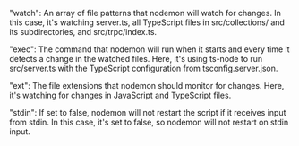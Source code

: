 "watch": An array of file patterns that nodemon will watch for changes. In this case, it's watching server.ts, all TypeScript files in src/collections/ and its subdirectories, and src/trpc/index.ts.

"exec": The command that nodemon will run when it starts and every time it detects a change in the watched files. Here, it's using ts-node to run src/server.ts with the TypeScript configuration from tsconfig.server.json.

"ext": The file extensions that nodemon should monitor for changes. Here, it's watching for changes in JavaScript and TypeScript files.

"stdin": If set to false, nodemon will not restart the script if it receives input from stdin. In this case, it's set to false, so nodemon will not restart on stdin input.